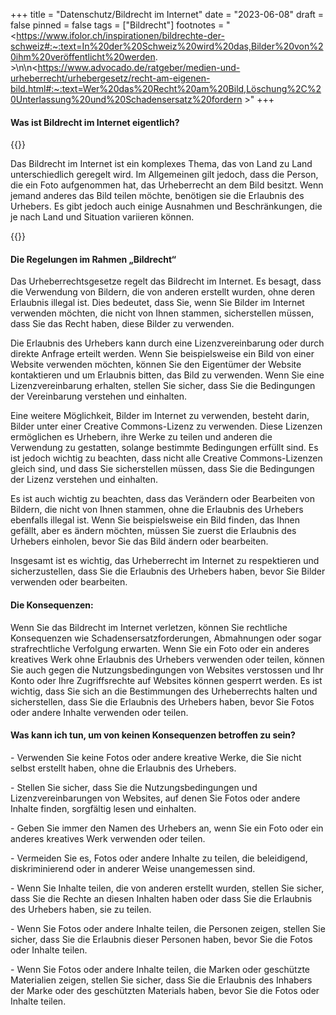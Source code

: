 +++
title = "Datenschutz/Bildrecht im Internet"
date = "2023-06-08"
draft = false
pinned = false
tags = ["Bildrecht"]
footnotes = "<https://www.ifolor.ch/inspirationen/bildrechte-der-schweiz#:~:text=In%20der%20Schweiz%20wird%20das,Bilder%20von%20ihm%20veröffentlicht%20werden. >\n\n<https://www.advocado.de/ratgeber/medien-und-urheberrecht/urhebergesetz/recht-am-eigenen-bild.html#:~:text=Wer%20das%20Recht%20am%20Bild,Löschung%2C%20Unterlassung%20und%20Schadensersatz%20fordern >"
+++
#### Was ist Bildrecht im Internet eigentlich?

{{<box>}}

Das Bildrecht im Internet ist ein komplexes Thema, das von Land zu Land unterschiedlich geregelt wird. Im Allgemeinen gilt jedoch, dass die Person, die ein Foto aufgenommen hat, das Urheberrecht an dem Bild besitzt. Wenn jemand anderes das Bild teilen möchte, benötigen sie die Erlaubnis des Urhebers. Es gibt jedoch auch einige Ausnahmen und Beschränkungen, die je nach Land und Situation variieren können.

{{</box>}}

#### Die Regelungen im Rahmen „Bildrecht“

Das Urheberrechtsgesetze regelt das Bildrecht im Internet. Es besagt, dass die Verwendung von Bildern, die von anderen erstellt wurden, ohne deren Erlaubnis illegal ist. Dies bedeutet, dass Sie, wenn Sie Bilder im Internet verwenden möchten, die nicht von Ihnen stammen, sicherstellen müssen, dass Sie das Recht haben, diese Bilder zu verwenden.

Die Erlaubnis des Urhebers kann durch eine Lizenzvereinbarung oder durch direkte Anfrage erteilt werden. Wenn Sie beispielsweise ein Bild von einer Website verwenden möchten, können Sie den Eigentümer der Website kontaktieren und um Erlaubnis bitten, das Bild zu verwenden. Wenn Sie eine Lizenzvereinbarung erhalten, stellen Sie sicher, dass Sie die Bedingungen der Vereinbarung verstehen und einhalten.

Eine weitere Möglichkeit, Bilder im Internet zu verwenden, besteht darin, Bilder unter einer Creative Commons-Lizenz zu verwenden. Diese Lizenzen ermöglichen es Urhebern, ihre Werke zu teilen und anderen die Verwendung zu gestatten, solange bestimmte Bedingungen erfüllt sind. Es ist jedoch wichtig zu beachten, dass nicht alle Creative Commons-Lizenzen gleich sind, und dass Sie sicherstellen müssen, dass Sie die Bedingungen der Lizenz verstehen und einhalten.

Es ist auch wichtig zu beachten, dass das Verändern oder Bearbeiten von Bildern, die nicht von Ihnen stammen, ohne die Erlaubnis des Urhebers ebenfalls illegal ist. Wenn Sie beispielsweise ein Bild finden, das Ihnen gefällt, aber es ändern möchten, müssen Sie zuerst die Erlaubnis des Urhebers einholen, bevor Sie das Bild ändern oder bearbeiten.

Insgesamt ist es wichtig, das Urheberrecht im Internet zu respektieren und sicherzustellen, dass Sie die Erlaubnis des Urhebers haben, bevor Sie Bilder verwenden oder bearbeiten.



#### Die Konsequenzen:

Wenn Sie das Bildrecht im Internet verletzen, können Sie rechtliche Konsequenzen wie Schadensersatzforderungen, Abmahnungen oder sogar strafrechtliche Verfolgung erwarten. Wenn Sie ein Foto oder ein anderes kreatives Werk ohne Erlaubnis des Urhebers verwenden oder teilen, können Sie auch gegen die Nutzungsbedingungen von Websites verstossen und Ihr Konto oder Ihre Zugriffsrechte auf Websites können gesperrt werden. Es ist wichtig, dass Sie sich an die Bestimmungen des Urheberrechts halten und sicherstellen, dass Sie die Erlaubnis des Urhebers haben, bevor Sie Fotos oder andere Inhalte verwenden oder teilen.

#### Was kann ich tun, um von keinen Konsequenzen betroffen zu sein?

\- Verwenden Sie keine Fotos oder andere kreative Werke, die Sie nicht selbst erstellt haben, ohne die Erlaubnis des Urhebers.

\- Stellen Sie sicher, dass Sie die Nutzungsbedingungen und Lizenzvereinbarungen von Websites, auf denen Sie Fotos oder andere Inhalte finden, sorgfältig lesen und einhalten.

\- Geben Sie immer den Namen des Urhebers an, wenn Sie ein Foto oder ein anderes kreatives Werk verwenden oder teilen.

\- Vermeiden Sie es, Fotos oder andere Inhalte zu teilen, die beleidigend, diskriminierend oder in anderer Weise unangemessen sind.

\- Wenn Sie Inhalte teilen, die von anderen erstellt wurden, stellen Sie sicher, dass Sie die Rechte an diesen Inhalten haben oder dass Sie die Erlaubnis des Urhebers haben, sie zu teilen.

\- Wenn Sie Fotos oder andere Inhalte teilen, die Personen zeigen, stellen Sie sicher, dass Sie die Erlaubnis dieser Personen haben, bevor Sie die Fotos oder Inhalte teilen.

\- Wenn Sie Fotos oder andere Inhalte teilen, die Marken oder geschützte Materialien zeigen, stellen Sie sicher, dass Sie die Erlaubnis des Inhabers der Marke oder des geschützten Materials haben, bevor Sie die Fotos oder Inhalte teilen.